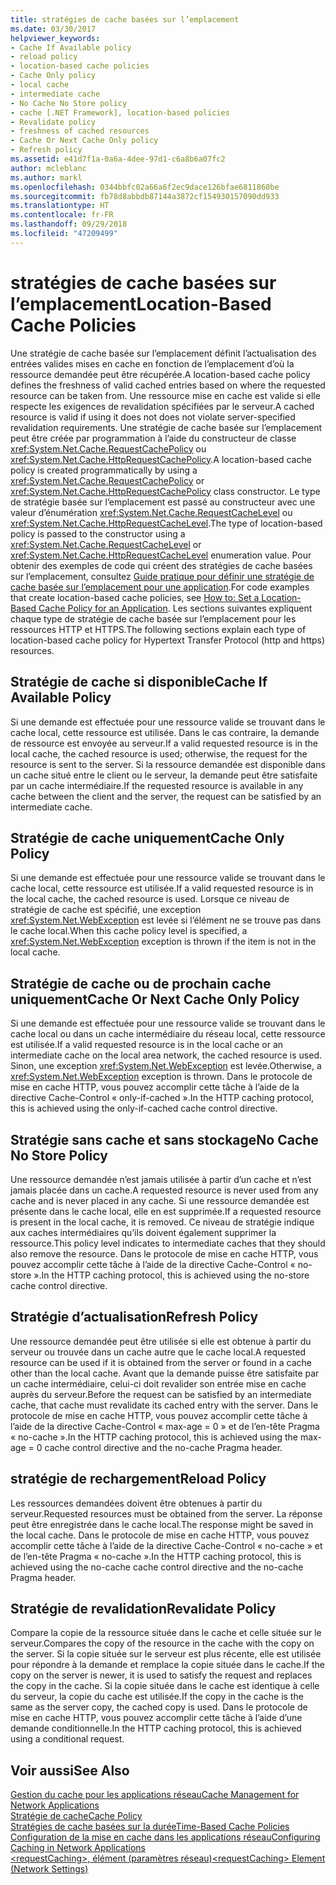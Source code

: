 ```yaml
---
title: stratégies de cache basées sur l’emplacement
ms.date: 03/30/2017
helpviewer_keywords:
- Cache If Available policy
- reload policy
- location-based cache policies
- Cache Only policy
- local cache
- intermediate cache
- No Cache No Store policy
- cache [.NET Framework], location-based policies
- Revalidate policy
- freshness of cached resources
- Cache Or Next Cache Only policy
- Refresh policy
ms.assetid: e41d7f1a-0a6a-4dee-97d1-c6a8b6a07fc2
author: mcleblanc
ms.author: markl
ms.openlocfilehash: 0344bbfc02a66a6f2ec9dace126bfae6811860be
ms.sourcegitcommit: fb78d8abbdb87144a3872cf154930157090dd933
ms.translationtype: HT
ms.contentlocale: fr-FR
ms.lasthandoff: 09/29/2018
ms.locfileid: "47209499"
---
```

# <a name="location-based-cache-policies"></a><span data-ttu-id="04e03-102">stratégies de cache basées sur l’emplacement</span><span class="sxs-lookup"><span data-stu-id="04e03-102">Location-Based Cache Policies</span></span>
<span data-ttu-id="04e03-103">Une stratégie de cache basée sur l’emplacement définit l’actualisation des entrées valides mises en cache en fonction de l’emplacement d’où la ressource demandée peut être récupérée.</span><span class="sxs-lookup"><span data-stu-id="04e03-103">A location-based cache policy defines the freshness of valid cached entries based on where the requested resource can be taken from.</span></span> <span data-ttu-id="04e03-104">Une ressource mise en cache est valide si elle respecte les exigences de revalidation spécifiées par le serveur.</span><span class="sxs-lookup"><span data-stu-id="04e03-104">A cached resource is valid if using it does not does not violate server-specified revalidation requirements.</span></span> <span data-ttu-id="04e03-105">Une stratégie de cache basée sur l’emplacement peut être créée par programmation à l’aide du constructeur de classe <xref:System.Net.Cache.RequestCachePolicy> ou <xref:System.Net.Cache.HttpRequestCachePolicy>.</span><span class="sxs-lookup"><span data-stu-id="04e03-105">A location-based cache policy is created programmatically by using a <xref:System.Net.Cache.RequestCachePolicy> or <xref:System.Net.Cache.HttpRequestCachePolicy> class constructor.</span></span> <span data-ttu-id="04e03-106">Le type de stratégie basée sur l’emplacement est passé au constructeur avec une valeur d’énumération <xref:System.Net.Cache.RequestCacheLevel> ou <xref:System.Net.Cache.HttpRequestCacheLevel>.</span><span class="sxs-lookup"><span data-stu-id="04e03-106">The type of location-based policy is passed to the constructor using a <xref:System.Net.Cache.RequestCacheLevel> or <xref:System.Net.Cache.HttpRequestCacheLevel> enumeration value.</span></span> <span data-ttu-id="04e03-107">Pour obtenir des exemples de code qui créent des stratégies de cache basées sur l’emplacement, consultez [Guide pratique pour définir une stratégie de cache basée sur l’emplacement pour une application](../../../docs/framework/network-programming/how-to-set-a-location-based-cache-policy-for-an-application.md).</span><span class="sxs-lookup"><span data-stu-id="04e03-107">For code examples that create location-based cache policies, see [How to: Set a Location-Based Cache Policy for an Application](../../../docs/framework/network-programming/how-to-set-a-location-based-cache-policy-for-an-application.md).</span></span> <span data-ttu-id="04e03-108">Les sections suivantes expliquent chaque type de stratégie de cache basée sur l’emplacement pour les ressources HTTP et HTTPS.</span><span class="sxs-lookup"><span data-stu-id="04e03-108">The following sections explain each type of location-based cache policy for Hypertext Transfer Protocol (http and https) resources.</span></span>  
  
## <a name="cache-if-available-policy"></a><span data-ttu-id="04e03-109">Stratégie de cache si disponible</span><span class="sxs-lookup"><span data-stu-id="04e03-109">Cache If Available Policy</span></span>  
 <span data-ttu-id="04e03-110">Si une demande est effectuée pour une ressource valide se trouvant dans le cache local, cette ressource est utilisée. Dans le cas contraire, la demande de ressource est envoyée au serveur.</span><span class="sxs-lookup"><span data-stu-id="04e03-110">If a valid requested resource is in the local cache, the cached resource is used; otherwise, the request for the resource is sent to the server.</span></span> <span data-ttu-id="04e03-111">Si la ressource demandée est disponible dans un cache situé entre le client ou le serveur, la demande peut être satisfaite par un cache intermédiaire.</span><span class="sxs-lookup"><span data-stu-id="04e03-111">If the requested resource is available in any cache between the client and the server, the request can be satisfied by an intermediate cache.</span></span>  
  
## <a name="cache-only-policy"></a><span data-ttu-id="04e03-112">Stratégie de cache uniquement</span><span class="sxs-lookup"><span data-stu-id="04e03-112">Cache Only Policy</span></span>  
 <span data-ttu-id="04e03-113">Si une demande est effectuée pour une ressource valide se trouvant dans le cache local, cette ressource est utilisée.</span><span class="sxs-lookup"><span data-stu-id="04e03-113">If a valid requested resource is in the local cache, the cached resource is used.</span></span> <span data-ttu-id="04e03-114">Lorsque ce niveau de stratégie de cache est spécifié, une exception <xref:System.Net.WebException> est levée si l’élément ne se trouve pas dans le cache local.</span><span class="sxs-lookup"><span data-stu-id="04e03-114">When this cache policy level is specified, a <xref:System.Net.WebException> exception is thrown if the item is not in the local cache.</span></span>  
  
## <a name="cache-or-next-cache-only-policy"></a><span data-ttu-id="04e03-115">Stratégie de cache ou de prochain cache uniquement</span><span class="sxs-lookup"><span data-stu-id="04e03-115">Cache Or Next Cache Only Policy</span></span>  
 <span data-ttu-id="04e03-116">Si une demande est effectuée pour une ressource valide se trouvant dans le cache local ou dans un cache intermédiaire du réseau local, cette ressource est utilisée.</span><span class="sxs-lookup"><span data-stu-id="04e03-116">If a valid requested resource is in the local cache or an intermediate cache on the local area network, the cached resource is used.</span></span> <span data-ttu-id="04e03-117">Sinon, une exception <xref:System.Net.WebException> est levée.</span><span class="sxs-lookup"><span data-stu-id="04e03-117">Otherwise, a <xref:System.Net.WebException> exception is thrown.</span></span> <span data-ttu-id="04e03-118">Dans le protocole de mise en cache HTTP, vous pouvez accomplir cette tâche à l’aide de la directive Cache-Control « only-if-cached ».</span><span class="sxs-lookup"><span data-stu-id="04e03-118">In the HTTP caching protocol, this is achieved using the only-if-cached cache control directive.</span></span>  
  
## <a name="no-cache-no-store-policy"></a><span data-ttu-id="04e03-119">Stratégie sans cache et sans stockage</span><span class="sxs-lookup"><span data-stu-id="04e03-119">No Cache No Store Policy</span></span>  
 <span data-ttu-id="04e03-120">Une ressource demandée n’est jamais utilisée à partir d’un cache et n’est jamais placée dans un cache.</span><span class="sxs-lookup"><span data-stu-id="04e03-120">A requested resource is never used from any cache and is never placed in any cache.</span></span> <span data-ttu-id="04e03-121">Si une ressource demandée est présente dans le cache local, elle en est supprimée.</span><span class="sxs-lookup"><span data-stu-id="04e03-121">If a requested resource is present in the local cache, it is removed.</span></span> <span data-ttu-id="04e03-122">Ce niveau de stratégie indique aux caches intermédiaires qu’ils doivent également supprimer la ressource.</span><span class="sxs-lookup"><span data-stu-id="04e03-122">This policy level indicates to intermediate caches that they should also remove the resource.</span></span> <span data-ttu-id="04e03-123">Dans le protocole de mise en cache HTTP, vous pouvez accomplir cette tâche à l’aide de la directive Cache-Control « no-store ».</span><span class="sxs-lookup"><span data-stu-id="04e03-123">In the HTTP caching protocol, this is achieved using the no-store cache control directive.</span></span>  
  
## <a name="refresh-policy"></a><span data-ttu-id="04e03-124">Stratégie d’actualisation</span><span class="sxs-lookup"><span data-stu-id="04e03-124">Refresh Policy</span></span>  
 <span data-ttu-id="04e03-125">Une ressource demandée peut être utilisée si elle est obtenue à partir du serveur ou trouvée dans un cache autre que le cache local.</span><span class="sxs-lookup"><span data-stu-id="04e03-125">A requested resource can be used if it is obtained from the server or found in a cache other than the local cache.</span></span> <span data-ttu-id="04e03-126">Avant que la demande puisse être satisfaite par un cache intermédiaire, celui-ci doit revalider son entrée mise en cache auprès du serveur.</span><span class="sxs-lookup"><span data-stu-id="04e03-126">Before the request can be satisfied by an intermediate cache, that cache must revalidate its cached entry with the server.</span></span> <span data-ttu-id="04e03-127">Dans le protocole de mise en cache HTTP, vous pouvez accomplir cette tâche à l’aide de la directive Cache-Control « max-age = 0 » et de l’en-tête Pragma « no-cache ».</span><span class="sxs-lookup"><span data-stu-id="04e03-127">In the HTTP caching protocol, this is achieved using the max-age = 0 cache control directive and the no-cache Pragma header.</span></span>  
  
## <a name="reload-policy"></a><span data-ttu-id="04e03-128">stratégie de rechargement</span><span class="sxs-lookup"><span data-stu-id="04e03-128">Reload Policy</span></span>  
 <span data-ttu-id="04e03-129">Les ressources demandées doivent être obtenues à partir du serveur.</span><span class="sxs-lookup"><span data-stu-id="04e03-129">Requested resources must be obtained from the server.</span></span> <span data-ttu-id="04e03-130">La réponse peut être enregistrée dans le cache local.</span><span class="sxs-lookup"><span data-stu-id="04e03-130">The response might be saved in the local cache.</span></span> <span data-ttu-id="04e03-131">Dans le protocole de mise en cache HTTP, vous pouvez accomplir cette tâche à l’aide de la directive Cache-Control « no-cache » et de l’en-tête Pragma « no-cache ».</span><span class="sxs-lookup"><span data-stu-id="04e03-131">In the HTTP caching protocol, this is achieved using the no-cache cache control directive and the no-cache Pragma header.</span></span>  
  
## <a name="revalidate-policy"></a><span data-ttu-id="04e03-132">Stratégie de revalidation</span><span class="sxs-lookup"><span data-stu-id="04e03-132">Revalidate Policy</span></span>  
 <span data-ttu-id="04e03-133">Compare la copie de la ressource située dans le cache et celle située sur le serveur.</span><span class="sxs-lookup"><span data-stu-id="04e03-133">Compares the copy of the resource in the cache with the copy on the server.</span></span> <span data-ttu-id="04e03-134">Si la copie située sur le serveur est plus récente, elle est utilisée pour répondre à la demande et remplace la copie située dans le cache.</span><span class="sxs-lookup"><span data-stu-id="04e03-134">If the copy on the server is newer, it is used to satisfy the request and replaces the copy in the cache.</span></span> <span data-ttu-id="04e03-135">Si la copie située dans le cache est identique à celle du serveur, la copie du cache est utilisée.</span><span class="sxs-lookup"><span data-stu-id="04e03-135">If the copy in the cache is the same as the server copy, the cached copy is used.</span></span> <span data-ttu-id="04e03-136">Dans le protocole de mise en cache HTTP, vous pouvez accomplir cette tâche à l’aide d’une demande conditionnelle.</span><span class="sxs-lookup"><span data-stu-id="04e03-136">In the HTTP caching protocol, this is achieved using a conditional request.</span></span>  
  
## <a name="see-also"></a><span data-ttu-id="04e03-137">Voir aussi</span><span class="sxs-lookup"><span data-stu-id="04e03-137">See Also</span></span>  
 [<span data-ttu-id="04e03-138">Gestion du cache pour les applications réseau</span><span class="sxs-lookup"><span data-stu-id="04e03-138">Cache Management for Network Applications</span></span>](../../../docs/framework/network-programming/cache-management-for-network-applications.md)  
 [<span data-ttu-id="04e03-139">Stratégie de cache</span><span class="sxs-lookup"><span data-stu-id="04e03-139">Cache Policy</span></span>](../../../docs/framework/network-programming/cache-policy.md)  
 [<span data-ttu-id="04e03-140">Stratégies de cache basées sur la durée</span><span class="sxs-lookup"><span data-stu-id="04e03-140">Time-Based Cache Policies</span></span>](../../../docs/framework/network-programming/time-based-cache-policies.md)  
 [<span data-ttu-id="04e03-141">Configuration de la mise en cache dans les applications réseau</span><span class="sxs-lookup"><span data-stu-id="04e03-141">Configuring Caching in Network Applications</span></span>](../../../docs/framework/network-programming/configuring-caching-in-network-applications.md)  
 [<span data-ttu-id="04e03-142">\<requestCaching>, élément (paramètres réseau)</span><span class="sxs-lookup"><span data-stu-id="04e03-142">\<requestCaching> Element (Network Settings)</span></span>](../../../docs/framework/configure-apps/file-schema/network/requestcaching-element-network-settings.md)
